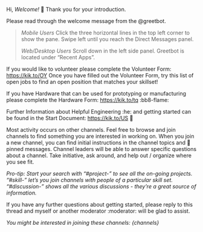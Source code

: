 Hi, *Welcome!* :wave: Thank you for your introduction.

Please read through the welcome message from the @greetbot.
>*Mobile Users*
>Click the three horizontal lines in the top left corner to show the pane. Swipe
>left until you reach the Direct Messages panel.
>
>*Web/Desktop Users*
>Scroll down in the left side panel. Greetbot is located under “Recent Apps”.

If you would like to volunteer please complete the Volunteer Form: https://kik.to/OY Once you have filled out the Volunteer Form, try this list of open jobs to find an open position that matches your skillset!

If you have Hardware that can be used for prototyping or manufacturing please complete the Hardware Form: https://kik.to/tq :bb8-flame:

Further Information about Helpful Engineering :he: and getting started can be found in the Start Document: https://kik.to/US :rocket:

Most activity occurs on other channels. Feel free to browse and join channels to find something you are interested in working on. When you join a new channel, you can find initial instructions in the channel topics and :pushpin: pinned messages. Channel leaders will be able to answer specific questions about a channel. Take initiative, ask around, and help out / organize where you see fit.

_Pro-tip: Start your search with “#project-” to see all the on-going projects. “#skill-” let’s you join channels with people of a particular skill set. “#discussion-” shows all the various discussions - they’re a great source of information._

If you have any further questions about getting started, please reply to this thread and myself or another moderator :moderator:  will be glad to assist.

*You might be interested in joining these channels: {channels}*
